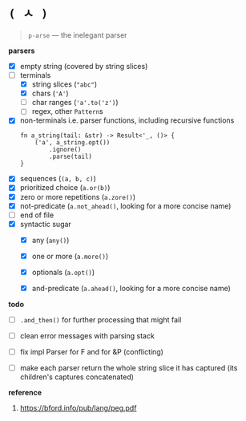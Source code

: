 # `( ㅅ )`

> `p-arse` — the inelegant parser


**parsers**

- [x] empty string (covered by string slices)
- [ ] terminals
  - [x] string slices (`"abc"`)
  - [x] chars (`'A'`)
  - [ ] char ranges (`'a'.to('z')`)
  - [ ] regex, other `Pattern`s
- [x] non-terminals i.e. parser functions, including recursive functions
  ```
  fn a_string(tail: &str) -> Result<'_, ()> {
      ('a', a_string.opt())
          .ignore()
          .parse(tail)
  }
  ```
- [x] sequences (`(a, b, c)`)
- [x] prioritized choice (`a.or(b)`)
- [x] zero or more repetitions (`a.zore()`)
- [x] not-predicate (`a.not_ahead()`, looking for a more concise name)
- [ ] end of file
- [x] syntactic sugar
  - [x] any (`any()`)
  - [x] one or more (`a.more()`)
  - [x] optionals (`a.opt()`)
  - [x] and-predicate (`a.ahead()`, looking for a more concise name)


**todo**

- [ ] `.and_then()` for further processing that might fail
- [ ] clean error messages with parsing stack
- [ ] fix impl Parser for F and for &P (conflicting)
- [ ] make each parser return the whole string slice it has captured (its children's captures concatenated)


**reference**

1. https://bford.info/pub/lang/peg.pdf
